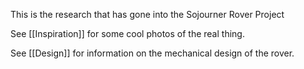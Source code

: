 This is the research that has gone into the Sojourner Rover Project

See [[Inspiration]] for some cool photos of the real thing.

See [[Design]] for information on the mechanical design of the rover.





